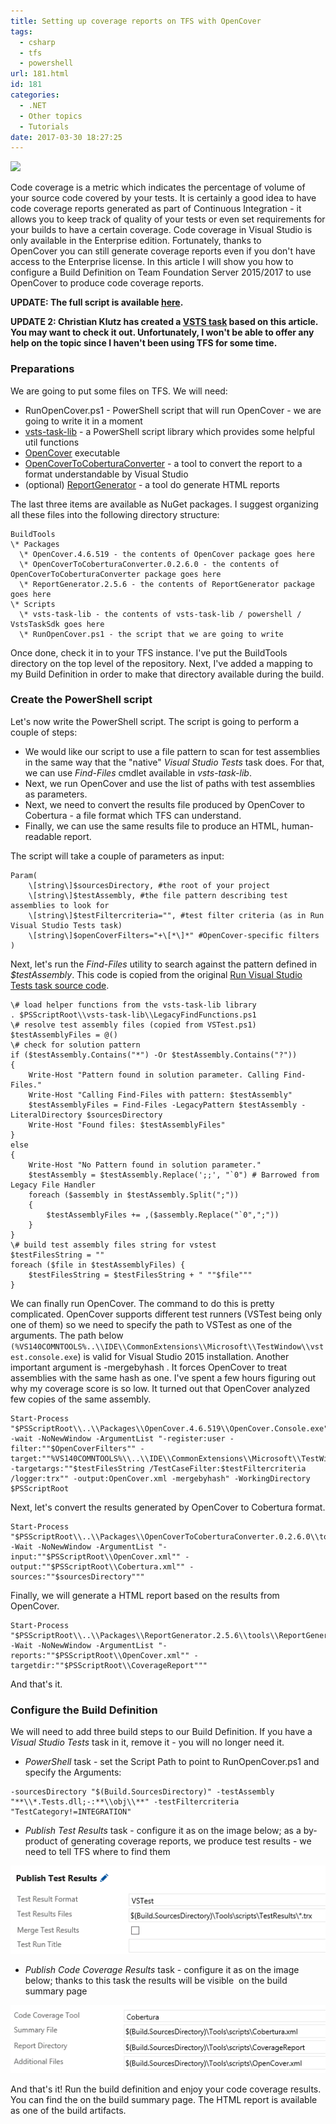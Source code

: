 ```yaml
---
title: Setting up coverage reports on TFS with OpenCover
tags:
  - csharp
  - tfs
  - powershell
url: 181.html
id: 181
categories:
  - .NET
  - Other topics
  - Tutorials
date: 2017-03-30 18:27:25
---
```


![](https://i.stack.imgur.com/KF67A.jpg)

Code coverage is a metric which indicates the percentage of volume of your source code covered by your tests. It is certainly a good idea to have code coverage reports generated as part of Continuous Integration - it allows you to keep track of quality of your tests or even set requirements for your builds to have a certain coverage. Code coverage in Visual Studio is only available in the Enterprise edition. Fortunately, thanks to OpenCover you can still generate coverage reports even if you don't have access to the Enterprise license. In this article I will show you how to configure a Build Definition on Team Foundation Server 2015/2017 to use OpenCover to produce code coverage reports. 

**UPDATE: The full script is available [here](https://gist.github.com/miloszpp/629f6756185bbd8e3e8c0670f681b8c6).** 

**UPDATE 2: Christian Klutz has created a [VSTS task](https://github.com/cklutz/my-vsts-tasks) based on this article. You may want to check it out. Unfortunately, I won't be able to offer any help on the topic since I haven't been using TFS for some time.**

### Preparations

We are going to put some files on TFS. We will need:

*   RunOpenCover.ps1 - PowerShell script that will run OpenCover - we are going to write it in a moment
*   [vsts-task-lib](https://github.com/Microsoft/vsts-task-lib) \- a PowerShell script library which provides some helpful util functions
*   [OpenCover](https://www.nuget.org/packages/opencover) executable
*   [OpenCoverToCoberturaConverter](https://www.nuget.org/packages/OpenCoverToCoberturaConverter/) \- a tool to convert the report to a format understandable by Visual Studio
*   (optional) [ReportGenerator](https://www.nuget.org/packages/ReportGenerator/) \- a tool do generate HTML reports

The last three items are available as NuGet packages. I suggest organizing all these files into the following directory structure:

```
BuildTools
\* Packages
  \* OpenCover.4.6.519 - the contents of OpenCover package goes here
  \* OpenCoverToCoberturaConverter.0.2.6.0 - the contents of OpenCoverToCoberturaConverter package goes here
  \* ReportGenerator.2.5.6 - the contents of ReportGenerator package goes here
\* Scripts
  \* vsts-task-lib - the contents of vsts-task-lib / powershell / VstsTaskSdk goes here
  \* RunOpenCover.ps1 - the script that we are going to write
```

Once done, check it in to your TFS instance. I've put the BuildTools directory on the top level of the repository. Next, I've added a mapping to my Build Definition in order to make that directory available during the build.

### Create the PowerShell script

Let's now write the PowerShell script. The script is going to perform a couple of steps:

*   We would like our script to use a file pattern to scan for test assemblies in the same way that the "native" _Visual Studio Tests_ task does. For that, we can use _Find-Files_ cmdlet available in _vsts-task-lib_.
*   Next, we run OpenCover and use the list of paths with test assemblies as parameters.
*   Next, we need to convert the results file produced by OpenCover to Cobertura - a file format which TFS can understand.
*   Finally, we can use the same results file to produce an HTML, human-readable report.

The script will take a couple of parameters as input:

```
Param(
    \[string\]$sourcesDirectory, #the root of your project
    \[string\]$testAssembly, #the file pattern describing test assemblies to look for
    \[string\]$testFiltercriteria="", #test filter criteria (as in Run Visual Studio Tests task)
    \[string\]$openCoverFilters="+\[*\]*" #OpenCover-specific filters
)
```

Next, let's run the _Find-Files_ utility to search against the pattern defined in _$testAssembly_. This code is copied from the original [Run Visual Studio Tests task source code](https://github.com/Microsoft/vsts-tasks/blob/master/Tasks/VsTest/VSTest.ps1).

```
\# load helper functions from the vsts-task-lib library
. $PSScriptRoot\\vsts-task-lib\\LegacyFindFunctions.ps1
\# resolve test assembly files (copied from VSTest.ps1)
$testAssemblyFiles = @()
\# check for solution pattern
if ($testAssembly.Contains("*") -Or $testAssembly.Contains("?"))
{
    Write-Host "Pattern found in solution parameter. Calling Find-Files."
    Write-Host "Calling Find-Files with pattern: $testAssembly"    
    $testAssemblyFiles = Find-Files -LegacyPattern $testAssembly -LiteralDirectory $sourcesDirectory
    Write-Host "Found files: $testAssemblyFiles"
}
else
{
    Write-Host "No Pattern found in solution parameter."
    $testAssembly = $testAssembly.Replace(';;', "`0") # Barrowed from Legacy File Handler
    foreach ($assembly in $testAssembly.Split(";"))
    {
        $testAssemblyFiles += ,($assembly.Replace("`0",";"))
    }
}
\# build test assembly files string for vstest
$testFilesString = ""
foreach ($file in $testAssemblyFiles) {
    $testFilesString = $testFilesString + " ""$file"""
}
```

We can finally run OpenCover. The command to do this is pretty complicated. OpenCover supports different test runners (VSTest being only one of them) so we need to specify the path to VSTest as one of the arguments. The path below `(%VS140COMNTOOLS%..\\IDE\\CommonExtensions\\Microsoft\\TestWindow\\vstest.console.exe`) is valid for Visual Studio 2015 installation. Another important argument is -mergebyhash . It forces OpenCover to treat assemblies with the same hash as one. I've spent a few hours figuring out why my coverage score is so low. It turned out that OpenCover analyzed few copies of the same assembly.

```
Start-Process "$PSScriptRoot\\..\\Packages\\OpenCover.4.6.519\\OpenCover.Console.exe" -wait -NoNewWindow -ArgumentList "-register:user -filter:""$OpenCoverFilters"" -target:""%VS140COMNTOOLS%\\..\\IDE\\CommonExtensions\\Microsoft\\TestWindow\\vstest.console.exe"" -targetargs:""$testFilesString /TestCaseFilter:$testFiltercriteria /logger:trx"" -output:OpenCover.xml -mergebyhash" -WorkingDirectory $PSScriptRoot
```

Next, let's convert the results generated by OpenCover to Cobertura format.

```
Start-Process "$PSScriptRoot\\..\\Packages\\OpenCoverToCoberturaConverter.0.2.6.0\\tools\\OpenCoverToCoberturaConverter.exe" -Wait -NoNewWindow -ArgumentList "-input:""$PSScriptRoot\\OpenCover.xml"" -output:""$PSScriptRoot\\Cobertura.xml"" -sources:""$sourcesDirectory"""
```

Finally, we will generate a HTML report based on the results from OpenCover.

```
Start-Process "$PSScriptRoot\\..\\Packages\\ReportGenerator.2.5.6\\tools\\ReportGenerator.exe" -Wait -NoNewWindow -ArgumentList "-reports:""$PSScriptRoot\\OpenCover.xml"" -targetdir:""$PSScriptRoot\\CoverageReport"""
```

And that's it.

### Configure the Build Definition

We will need to add three build steps to our Build Definition. If you have a _Visual Studio Tests_ task in it, remove it - you will no longer need it.

*   _PowerShell_ task - set the Script Path to point to RunOpenCover.ps1 and specify the Arguments:
```
-sourcesDirectory "$(Build.SourcesDirectory)" -testAssembly "**\\*.Tests.dll;-:**\\obj\\**" -testFiltercriteria "TestCategory!=INTEGRATION"
```
*   _Publish Test Results_ task - configure it as on the image below; as a by-product of generating coverage reports, we produce test results - we need to tell TFS where to find them

![](/images/2017/03/opencover1-1.png)

*   _Publish Code Coverage Results_ task - configure it as on the image below; thanks to this task the results will be visible  on the build summary page

![](/images/2017/03/opencover2-1.png) 

And that's it! Run the build definition and enjoy your code coverage results. You can find the on the build summary page. The HTML report is available as one of the build artifacts.